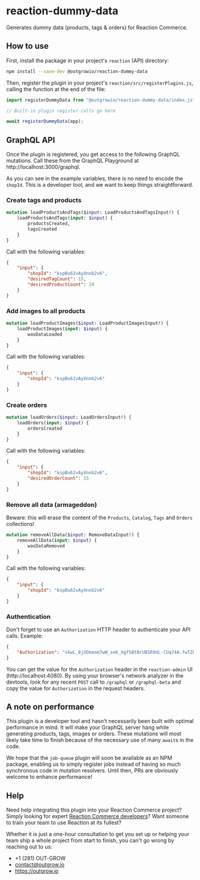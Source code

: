 # reaction-dummy-data

Generates dummy data (products, tags & orders) for Reaction Commerce.

## How to use

First, install the package in your project's `reaction` (API) directory:

```bash
npm install --save-dev @outgrowio/reaction-dummy-data
```

Then, register the plugin in your project's `reaction/src/registerPlugins.js`, calling the function at the end of the file:

```js
import registerDummyData from "@outgrowio/reaction-dummy-data/index.js";

// Built-in plugin register calls go here

await registerDummyData(app);
```

## GraphQL API

Once the plugin is registered, you get access to the following GraphQL mutations. Call these from the GraphQL Playground at http://localhost:3000/graphql.

As you can see in the example variables, there is no need to encode the `shopId`. This is a developer tool, and we want to keep things straightforward.

### Create tags and products

```graphql
mutation loadProductsAndTags($input: LoadProductsAndTagsInput!) {
    loadProductsAndTags(input: $input) {
        productsCreated,
        tagsCreated
    }
}
```

Call with the following variables:

```json
{
    "input": {
        "shopId": "kspBu62vAyXnnb2v6",
        "desiredTagCount": 15,
        "desiredProductCount": 20
    }
}
```

### Add images to all products

```graphql
mutation loadProductImages($input: LoadProductImagesInput!) {
    loadProductImages(input: $input) {
        wasDataLoaded
    }
}
```

Call with the following variables:

```json
{
    "input": {
        "shopId": "kspBu62vAyXnnb2v6"
    }
}
```

### Create orders

```graphql 
mutation loadOrders($input: LoadOrdersInput!) {
    loadOrders(input: $input) {
        ordersCreated
    }
}
```

Call with the following variables:

```json
{
    "input": {
        "shopId": "kspBu62vAyXnnb2v6",
        "desiredOrderCount": 15
    }
}
```

### Remove all data (armageddon)

Beware: this will erase the content of the `Products`, `Catalog`, `Tags` and `Orders` collections!

```graphql 
mutation removeAllData($input: RemoveDataInput!) {
    removeAllData(input: $input) {
        wasDataRemoved
    }
}
```

Call with the following variables:

```json
{
    "input": {
        "shopId": "kspBu62vAyXnnb2v6"
    }
}
```

### Authentication

Don't forget to use an `Authorization` HTTP header to authenticate your API calls. Example:

```json
{
    "Authorization": "skwL_8jUOkmom7wW_se6_XgfSBtBrUBSR9UL-CUq74A.fwTZ8_G2QTMPf83O6jAOtYxyEU1TYV6spm8abPENutg"
}
```

You can get the value for the `Authorization` header in the `reaction-admin` UI (http://localhost:4080). By using your browser's network analyzer in the devtools, look for any recent `POST` call to `/graphql` or `/graphql-beta` and copy the value for `Authorization` in the request headers. 

## A note on performance

This plugin is a developer tool and hasn't necessarily been built with optimal performance in mind. It will make your GraphQL server hang while generating products, tags, images or orders. These mutations will most likely take time to finish because of the necessary use of many `await`s in the code.

We hope that the `job-queue` plugin will soon be available as an NPM package, enabling us to simply register jobs instead of having so much synchronous code in mutation resolvers. Until then, PRs are obviously welcome to enhance performance!

## Help

Need help integrating this plugin into your Reaction Commerce project? Simply looking for expert [Reaction Commerce developers](https://outgrow.io)? Want someone to train your team to use Reaction at its fullest?

Whether it is just a one-hour consultation to get you set up or helping your team ship a whole project from start to finish, you can't go wrong by reaching out to us:

* +1 (281) OUT-GROW
* contact@outgrow.io
* https://outgrow.io
